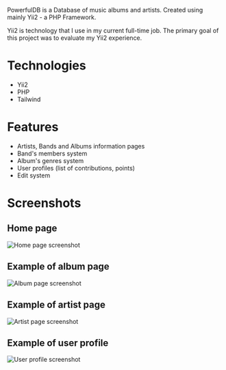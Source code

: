 PowerfulDB is a Database of music albums and artists. Created using mainly Yii2 - a PHP Framework.

Yii2 is technology that I use in my current full-time job. The primary goal of this project was to evaluate my Yii2 experience.

# Technologies

- Yii2
- PHP
- Tailwind

# Features

- Artists, Bands and Albums information pages
- Band's members system
- Album's genres system
- User profiles (list of contributions, points)
- Edit system

# Screenshots

## Home page

![Home page screenshot](https://mir-s3-cdn-cf.behance.net/project_modules/max_1200/9bf74d148753655.62dac6c32a1e0.png)

## Example of album page

![Album page screenshot](https://mir-s3-cdn-cf.behance.net/project_modules/max_1200/5f0a74148753655.62dac6c328809.png)

## Example of artist page

![Artist page screenshot](https://mir-s3-cdn-cf.behance.net/project_modules/max_1200/4d36bb148753655.62dac6c329776.png)

## Example of user profile

![User profile screenshot](https://mir-s3-cdn-cf.behance.net/project_modules/max_1200/89d74b148753655.62dacf03239d1.png)
